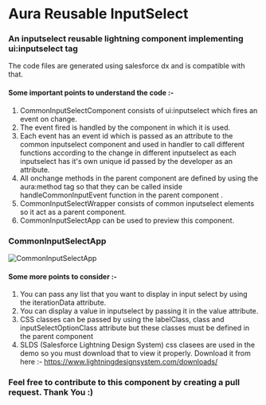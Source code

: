 # Aura Reusable InputSelect
### An inputselect reusable lightning component implementing ui:inputselect tag

The code files are generated using salesforce dx and is compatible with that.

#### Some important points to understand the code :- 

1. CommonInputSelectComponent consists of ui:inputselect which fires an event on change.
2. The event fired is handled by the component in which it is used.
3. Each event has an event id which is passed as an attribute to the common inputselect component
and used in handler to call different functions according to the change in different inputselect as each inputselect 
has it's own unique id passed by the developer as an attribute.
4. All onchange methods in the parent component are defined by using the aura:method tag so that they can be called inside 
handleCommonInputEvent function in the parent component .
5. CommonInputSelectWrapper consists of common inputselect elements so it act as a parent component.
6. CommonInputSelectApp can be used to preview this component.

### CommonInputSelectApp
![CommonInputSelectApp](https://github.com/rahulmalhotra9620/aurareusableinputselect/blob/master/1.jpg)

#### Some more points to consider :-

1. You can pass any list that you want to display in input select by using the iterationData attribute.
2. You can display a value in inputselect by passing it in the value attribute.
3. CSS classes can be passed by using the labelClass, class and inputSelectOptionClass attribute but these classes 
must be defined in the parent component
4. SLDS (Salesforce Lightning Design System) css clasees are used in the demo so you must download that to view it properly.
Download it from here :- https://www.lightningdesignsystem.com/downloads/

### Feel free to contribute to this component by creating a pull request. Thank You :)

